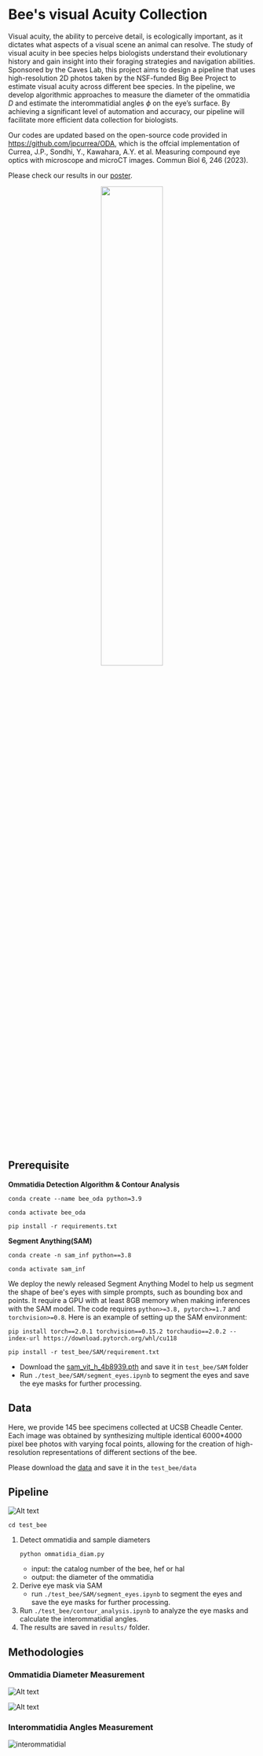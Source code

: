 # Bee's visual Acuity Collection

Visual acuity, the ability to perceive detail, is ecologically important, as it dictates what aspects of a visual scene an animal can resolve. The study of visual acuity in bee species helps biologists understand their evolutionary history and gain insight into their foraging strategies and navigation abilities. Sponsored by the Caves Lab, this project aims to design a pipeline that uses high-resolution 2D photos taken by the NSF-funded Big Bee Project to estimate visual acuity across different bee species. In the pipeline, we develop algorithmic approaches to measure the diameter of the ommatidia $D$ and estimate the interommatidial angles $\phi$ on the eyeʼs surface. By achieving a significant level of automation and accuracy, our pipeline will facilitate more efficient data collection for biologists.

Our codes are updated based on the open-source code provided in https://github.com/jpcurrea/ODA, which is the offcial implementation of Currea, J.P., Sondhi, Y., Kawahara, A.Y. et al. Measuring compound eye optics with microscope and microCT images. Commun Biol 6, 246 (2023).

Please check our results in our [poster](https://drive.google.com/file/d/1dHefRI1GciaKh3SUBYR7Q6dD6lm6rBu3/view?usp=sharing).

<div align="center">
  <img src="pics/visual_acuity.png" width="50%">
</div>


## Prerequisite  
__Ommatidia Detection Algorithm & Contour Analysis__

```
conda create --name bee_oda python=3.9
```
```
conda activate bee_oda
```
```
pip install -r requirements.txt
```


__Segment Anything(SAM)__

```
conda create -n sam_inf python==3.8
```
```
conda activate sam_inf
```

We deploy the newly released Segment Anything Model to help us segment the shape of bee's eyes with simple prompts, such as bounding box and points. It require a GPU with at least 8GB memory when making inferences with the SAM model. The code requires `python>=3.8, pytorch>=1.7` and `torchvision>=0.8`. Here is an example of setting up the SAM environment:

```
pip install torch==2.0.1 torchvision==0.15.2 torchaudio==2.0.2 --index-url https://download.pytorch.org/whl/cu118
```

```
pip install -r test_bee/SAM/requirement.txt
```


- Download the [sam_vit_h_4b8939.pth](https://github.com/facebookresearch/segment-anything#model-checkpoints) and save it in `test_bee/SAM` folder
- Run `./test_bee/SAM/segment_eyes.ipynb` to segment the eyes and save the eye masks for further processing.

## Data 

Here, we provide 145 bee specimens collected at UCSB Cheadle Center. Each image was obtained by synthesizing multiple identical 6000*4000 pixel bee photos with varying focal points, allowing for the creation of high-resolution representations of different sections of the bee.

Please download the [data](https://drive.google.com/drive/folders/1Z8RyyXIZXyFs5L62kqnhB2llLOla0NY2?usp=sharing) and save it in the `test_bee/data` 
## Pipeline 

![Alt text](pics/pipeline.png)

```
cd test_bee
```
1. Detect ommatidia and sample diameters 
   ```
   python ommatidia_diam.py
   ```
   - input: the catalog number of the bee, hef or hal
   - output: the diameter of the ommatidia
2. Derive eye mask via SAM
   - run `./test_bee/SAM/segment_eyes.ipynb` to segment the eyes and save the eye masks for further processing.
3. Run `./test_bee/contour_analysis.ipynb` to analyze the eye masks and calculate the interommatidial angles.
4. The results are saved in `results/` folder.




## Methodologies


### Ommatidia Diameter Measurement 

![Alt text](pics/oda.png)

![Alt text](pics/c2edaca972a2caedffecf1a0a24e756.png)

### Interommatidia Angles Measurement 

![interommatidial](pics/contour_analysis.png)
